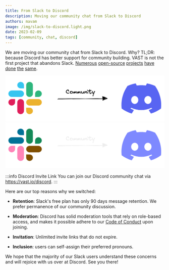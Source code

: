 ```yaml
---
title: From Slack to Discord
description: Moving our community chat from Slack to Discord
authors: mavam
image: /img/slack-to-discord.light.png
date: 2023-02-09
tags: [community, chat, discord]
---
```


We are moving our community chat from Slack to Discord. Why? TL;DR: because
Discord has better support for community building. VAST is not the first project
that abandons Slack. [Numerous][meilisearch] [open-source][appwrite]
[projects][deepset] [have][sst] [done][qovery] [the][neo4j] [same][discord-oss].

[meilisearch]: https://blog.meilisearch.com/from-slack-to-discord-our-migration/
[appwrite]: https://appwrite.io/
[deepset]: https://www.deepset.ai/blog/migration-to-discord
[sst]: https://sst.dev/blog/moving-to-discord.html
[qovery]: https://www.qovery.com/blog/feedback-from-slack-to-discord-13-months-later
[neo4j]: https://neo4j.com/blog/neo4j-community-is-migrating-from-slack-to-discord/
[discord-oss]: https://discord.com/open-source

<!--truncate-->

![Slack-to-Discord](/img/slack-to-discord.light.png#gh-light-mode-only)
![Slack-to-Discord](/img/slack-to-discord.dark.png#gh-dark-mode-only)

:::info Discord Invite Link
You can join our Discord community chat via <https://vast.io/discord>.
:::

Here are our top reasons why we switched:

- **Retention**: Slack's free plan has only 90 days message retention. We prefer
  permanence of our community discussion.

- **Moderation**: Discord has solid moderation tools that rely on role-based
  access, and makes it possible adhere to our [Code of
  Conduct](/docs/contribute/code-of-conduct) upon joining.

- **Invitation**: Unlimited invite links that do not expire.

- **Inclusion**: users can self-assign their preferred pronouns.

We hope that the majority of our Slack users understand these concerns and
will rejoice with us over at Discord. See you there!
